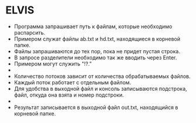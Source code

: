 # ELVIS

* Программа запрашивает путь к файлам, которые необходимо распарсить.
* Примером служат файлы ab.txt и hd.txt, находящиеся в корневой папке.
* Файлы запрашиваются до тех пор, пока не придет пустая строка.
* В запросе разделители необходимо так же вводить через Enter.
* Примером могут служить "!?."
* 
* Количество потоков зависит от количества обрабатываемых файлов.
* Каждый поток работает с отдельным файлом.
* Для удобства в выходной файл и консоль записываются подстрока, файл, откуда она взята и номер подстроки.
* 
* Результат записывается в выходной файл out.txt, находящийся в корневой папке.
